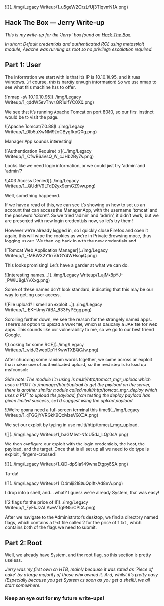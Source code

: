 ![](../img/Legacy Writeup/1_u5geW2CkzLfUj3TlqvmN1A.png)

## Hack The Box — Jerry Write-up

*This is my write-up for the ‘Jerry’ box found on [Hack The Box](https://www.hackthebox.eu).*

*In short: Default credentials and authenticated RCE using metasploit module, Apache was running as root so no privilege escalation required.*

## Part 1: User

The information we start with is that it’s IP is 10.10.10.95, and it runs Windows. Of course, this is hardly enough information! So we use nmap to see what this machine has to offer.

![nmap -sV 10.10.10.95](../img/Legacy Writeup/1_qddW5evThv4QR1uIfYC0XQ.png)

We see that it’s running Apache Tomcat on port 8080, so our first instinct would be to visit the page.

![Apache Tomcat/7.0.88](../img/Legacy Writeup/1_Olb5uXwNM92oCBygfkpQOg.png)

Manager App sounds interesting!

![Authentication Required :(](../img/Legacy Writeup/1_lCfwB6aVsQ_W_cJHb2By7A.png)

Looks like we need login information, or we could just try ‘admin’ and ‘admin’?

![403 Access Denied](../img/Legacy Writeup/1__QUdfV9LTdD2yx9emGZ9vw.png)

Well, something happened.

If we have a read of this, we can see it’s showing us how to set up an account that can access the Manager App, with the username ‘tomcat’ and the password ‘s3cret’. So we tried ‘admin’ and ‘admin’, it didn’t work, but we are presented with new login credentials now, so let’s try them!

However we’re already logged in, so I quickly close Firefox and open it again, this will wipe the cookies as we’re in Private Browsing mode, thus logging us out. We then log back in with the new credentials and…

![Tomcat Web Application Manager](../img/Legacy Writeup/1_EMBW32Y1rr70rGY4WHsopQ.png)

This looks promising! Let’s have a gander at what we can do.

![Interesting names…](../img/Legacy Writeup/1_ajMx8pYJ-_PWiU8gLVvXxg.png)

Some of these names don’t look standard, indicating that this may be our way to getting user access.

![File upload? I smell an exploit…](../img/Legacy Writeup/1_rEKHJmy7itBA_833FyPEgg.png)

Scrolling further down, we see the reason for the strangely named apps. There’s an option to upload a WAR file, which is basically a JAR file for web apps. This sounds like our vulnerability to me, so we go to our best friend Google.

![Looking for some RCE](../img/Legacy Writeup/1_widJ3wepDp1HKwwTXBQGJw.png)

After chucking some random words together, we come across an exploit that makes use of authenticated upload, so the next step is to load up msfconsole

*Side note: The module I’m using is multi/http/tomcat_mgr_upload which uses a POST to /manager/html/upload to get the payload on the server, there is another similar module called multi/http/tomcat_mgr_deploy which uses a PUT to upload the payload, from testing the deploy payload has given limited success, so I’d suggest using the upload payload.*

![We’re gonna need a full-screen terminal this time!](../img/Legacy Writeup/1_qTGGjYVRGkK9QcMzeVGXOA.png)

We set our exploit by typing in use multi/http/tomcat_mgr_upload .

![](../img/Legacy Writeup/1_baGMIwt-NfcU5dJ_LQp0sA.png)

We then configure our exploit with the login credentials, the host, the payload, and the target. Once that is all set up all we need to do type is exploit , fingers-crossed!

![](../img/Legacy Writeup/1_QD-dpSIa949wnaEtgpy6SA.png)

Ta-da!

![](../img/Legacy Writeup/1_D4mlji2I80uQpift-Ad8mA.png)

I drop into a shell, and… what? I guess we’re already System, that was easy!

![2 flags for the price of 1!](../img/Legacy Writeup/1_ZyFkJzALAwvVTg9N5rCPDA.png)

After we navigate to the Administrator’s desktop, we find a directory named flags, which contains a text file called 2 for the price of 1.txt , which contains both of the flags we need to submit.

## Part 2: Root

Well, we already have System, and the root flag, so this section is pretty useless.

*Jerry was my first own on HTB, mainly because it was rated as ‘Piece of cake’ by a large majority of those who owned it. And, whilst it’s pretty easy (Especially because you get System as soon as you get a shell!), we all start somewhere.*

### Keep an eye out for my future write-ups!